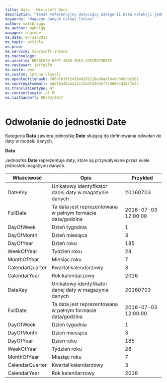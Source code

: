 ```yaml
---
title: Data | Microsoft Docs
description: "Temat referencyjny dotyczący kategorii Data kolekcji jednostek w interfejsie API magazynu danych usługi Intune."
keywords: "Magazyn danych usługi Intune"
author: mattbriggs
ms.author: mabrigg
manager: angrobe
ms.date: 07/31/2017
ms.topic: article
ms.prod: 
ms.service: microsoft-intune
ms.technology: 
ms.assetid: 6B4BC650-62F7-4049-9DE4-CDECB579B58F
ms.reviewer: jeffgilb
ms.suite: ems
ms.custom: intune-classic
ms.openlocfilehash: 766d7619f2438d4291210ad8adfbc8d3eb9b2381
ms.sourcegitcommit: addf6a40caa22c22adfd2e2eff7d666cd1877e3c
ms.translationtype: HT
ms.contentlocale: pl-PL
ms.lasthandoff: 08/04/2017
---
```

# <a name="reference-for-date-entity"></a>Odwołanie do jednostki Date

Kategoria **Data** zawiera jednostkę **Date** służącą do definiowania odwołań do daty w modelu danych.

**Data**

Jednostka **Date** reprezentuje daty, które są przywoływane przez wiele jednostek magazynu danych.

| Właściwość  | Opis | Przykład |
|---------|------------|--------|
| DateKey |Unikatowy identyfikator danej daty w magazynie danych | 20160703 |
| FullDate |Ta data jest reprezentowana w pełnym formacie data/godzina | 2016-07-03 12:00:00 |
| DayOfWeek |Dzień tygodnia |1 |
| DayOfMonth |Dzień miesiąca |3 |
| DayOfYear |Dzień roku |185 |
| WeekOfYear |Tydzień roku |28 |
| MonthOfYear |Miesiąc roku |7 |
| CalendarQuarter |Kwartał kalendarzowy |3 |
| CalendarYear |Rok kalendarzowy |2016 |
| DateKey |Unikatowy identyfikator danej daty w magazynie danych |20160703 |
| FullDate |Ta data jest reprezentowana w pełnym formacie data/godzina | 2016-07-03 12:00:00 |
| DayOfWeek |Dzień tygodnia |1 |
| DayOfMonth |Dzień miesiąca |3 |
| DayOfYear |Dzień roku |185 |
| WeekOfYear |Tydzień roku |28 |
| MonthOfYear |Miesiąc roku |7 |
| CalendarQuarter |Kwartał kalendarzowy |3 |
| CalendarYear |Rok kalendarzowy |2016 |
